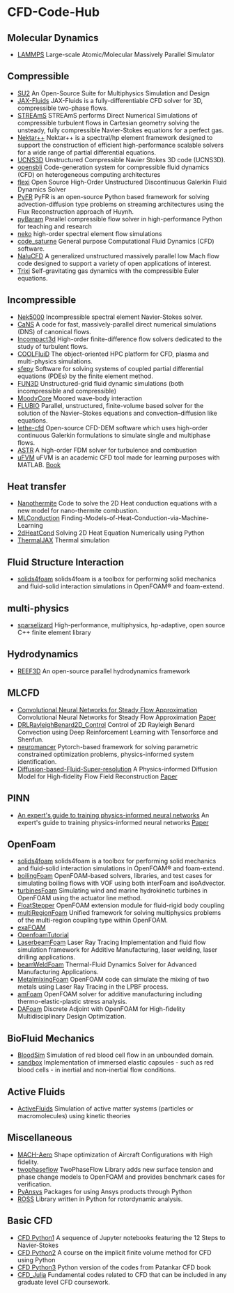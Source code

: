 # CFD-Code-Hub

## Molecular Dynamics
- [LAMMPS](https://github.com/lammps/lammps)
Large-scale Atomic/Molecular Massively Parallel Simulator
## Compressible
- [SU2](https://github.com/su2code/SU2)
An Open-Source Suite for Multiphysics Simulation and Design
- [JAX-Fluids](https://github.com/tumaer/JAXFLUIDS)
JAX-Fluids is a fully-differentiable CFD solver for 3D, compressible two-phase flows.
- [STREAmS](https://github.com/STREAmS-CFD/STREAmS-2)
STREAmS performs Direct Numerical Simulations of compressible turbulent flows in Cartesian geometry solving the unsteady, fully compressible Navier-Stokes equations for a perfect gas.
- [Nektar++](https://gitlab.nektar.info/nektar/nektar)
Nektar++ is a spectral/hp element framework designed to support the construction of efficient high-performance scalable solvers for a wide range of partial differential equations.
- [UCNS3D](https://github.com/ucns3d-team/UCNS3D)
Unstructured Compressible Navier Stokes 3D code (UCNS3D).
- [opensbli](https://github.com/opensbli/opensbli)
Code-generation system for compressible fluid dynamics (CFD) on heterogeneous computing architectures
- [flexi](https://github.com/flexi-framework/flexi)
Open Source High-Order Unstructured Discontinuous Galerkin Fluid Dynamics Solver
- [PyFR](https://github.com/PyFR/PyFR)
PyFR is an open-source Python based framework for solving advection-diffusion type problems on streaming architectures using the Flux Reconstruction approach of Huynh.
- [pyBaram](https://gitlab.com/aadl_inha/pyBaram/)
Parallel compressible flow solver in high-performance Python for teaching and research
- [neko](https://github.com/ExtremeFLOW/neko)
high-order spectral element flow simulations
- [code_saturne](https://github.com/code-saturne/code_saturne)
General purpose Computational Fluid Dynamics (CFD) software. 
- [NaluCFD](https://github.com/NaluCFD/Nalu)
A generalized unstructured massively parallel low Mach flow code designed to support a variety of open applications of interest.
- [Trixi](https://github.com/trixi-framework/Trixi.jl)
Self-gravitating gas dynamics with the compressible Euler equations.

## Incompressible
- [Nek5000](https://nek5000.mcs.anl.gov/)
Incompressible spectral element Navier-Stokes solver.
- [CaNS](https://nek5000.mcs.anl.gov/)
A code for fast, massively-parallel direct numerical simulations (DNS) of canonical flows.
- [Incompact3d](https://github.com/xcompact3d/Incompact3d)
High-order finite-difference flow solvers dedicated to the study of turbulent flows.
- [COOLFluiD](https://github.com/andrealani/COOLFluiD)
The object-oriented HPC platform for CFD, plasma and multi-physics simulations.
- [sfepy](https://github.com/sfepy/sfepy)
Software for solving systems of coupled partial differential equations (PDEs) by the finite element method.
- [FUN3D](https://fun3d.larc.nasa.gov/)
Unstructured-grid fluid dynamic simulations (both incompressible and compressible)
- [MoodyCore](https://www.moodymarine.se/)
Moored wave-body interaction
- [FLUBIO](https://gitlab.com/alie89/flubio-code-fvm)
Parallel, unstructured, finite-volume based solver for the solution of the Navier–Stokes equations and convection–diffusion like equations.
- [lethe-cfd](https://github.com/lethe-cfd/lethe)
Open-source CFD-DEM software which uses high-order continuous Galerkin formulations to simulate single and multiphase flows.
- [ASTR](https://github.com/astr-code/astr)
A high-order FDM solver for turbulence and combustion
- [uFVM](https://www.mathworks.com/matlabcentral/fileexchange/70523-ufvm)
uFVM is an academic CFD tool made for learning purposes with MATLAB. [Book](https://link.springer.com/book/10.1007/978-3-319-16874-6)

## Heat transfer
- [Nanothermite](https://github.com/jmreppsUWGrad/2D-Nanothermite)
Code to solve the 2D Heat conduction equations with a new model for nano-thermite combustion.
- [MLConduction](https://github.com/JinSZhao/Finding-Models-of-Heat-Conduction-via-Machine-Learning/tree/main)
Finding-Models-of-Heat-Conduction-via-Machine-Learning
- [2dHeatCond](https://levelup.gitconnected.com/solving-2d-heat-equation-numerically-using-python-3334004aa01a)
Solving 2D Heat Equation Numerically using Python
- [ThermalJAX](https://github.com/tianjuxue/jax-am/tree/main/applications/fem/thermal)
Thermal simulation

## Fluid Structure Interaction
- [solids4foam](https://www.solids4foam.com/)
solids4foam is a toolbox for performing solid mechanics and fluid-solid interaction simulations in OpenFOAM® and foam-extend.

## multi-physics
- [sparselizard](https://github.com/halbux/sparselizard/)
High-performance, multiphysics, hp-adaptive, open source C++ finite element library 

## Hydrodynamics
- [REEF3D](https://github.com/REEF3D/REEF3D)
An open-source parallel hydrodynamics framework

## MLCFD
- [Convolutional Neural Networks for Steady Flow Approximation](https://github.com/loliverhennigh/Steady-State-Flow-With-Neural-Nets)
  Convolutional Neural Networks for Steady Flow Approximation [Paper](https://dl.acm.org/doi/10.1145/2939672.2939738)
- [DRLRayleighBenard2D_Control](https://github.com/KTH-FlowAI/DeepReinforcementLearning_RayleighBenard2D_Control)
Control of 2D Rayleigh Benard Convection using Deep Reinforcement Learning with Tensorforce and Shenfun.
- [neuromancer](https://github.com/pnnl/neuromancer/tree/master?tab=readme-ov-file)
Pytorch-based framework for solving parametric constrained optimization problems, physics-informed system identification.
- [Diffusion-based-Fluid-Super-resolution](https://github.com/BaratiLab/Diffusion-based-Fluid-Super-resolution)
A Physics-informed Diffusion Model for High-fidelity Flow Field Reconstruction [Paper](https://www.sciencedirect.com/science/article/pii/S0021999123000670)

## PINN
- [An expert's guide to training physics-informed neural networks](https://github.com/PredictiveIntelligenceLab/jaxpi)
  An expert's guide to training physics-informed neural networks [Paper](https://arxiv.org/pdf/2308.08468.pdf)


## OpenFoam
- [solids4foam](https://www.solids4foam.com/)
solids4foam is a toolbox for performing solid mechanics and fluid-solid interaction simulations in OpenFOAM® and foam-extend.
- [boilingFoam](https://github.com/fmuni/boilingFoam-PUBLIC)
OpenFOAM-based solvers, libraries, and test cases for simulating boiling flows with VOF using both interFoam and isoAdvector.
- [turbinesFoam](https://github.com/turbinesFoam/turbinesFoam)
Simulating wind and marine hydrokinetic turbines in OpenFOAM using the actuator line method.
- [FloatStepper](https://github.com/FloatStepper/FloatStepper)
OpenFOAM extension module for fluid-rigid body coupling
- [multiRegionFoam](https://bitbucket.org/hmarschall/multiregionfoam/src/dev/)
Unified framework for solving multiphysics problems of the multi-region coupling type within OpenFOAM.
- [exaFOAM](https://code.hlrs.de/exaFOAM)
- [OpenfoamTutorial](https://github.com/pratbharat/-advancecfdwithpratyush)
- [LaserbeamFoam](https://github.com/micmog/LaserbeamFoam)
Laser Ray Tracing Implementation and fluid flow simulation framework for Additive Manufacturing, laser welding, laser drilling applications.
- [beamWeldFoam](https://github.com/tomflint22/beamWeldFoam)
Thermal-Fluid Dynamics Solver for Advanced Manufacturing Applications.
- [MetalmixingFoam](https://github.com/Leibniz-IWT/Metal-Mixing-in-LPBF)
OpenFOAM code can simulate the mixing of two metals using Laser Ray Tracing in the LPBF process.
- [amFoam](https://github.com/ravikrsingh/Additive-Manufacturing)
OpenFOAM solver for additive manufacturing including thermo-elastic-plastic stress analysis.
- [DAFoam](https://github.com/mdolab/dafoam)
Discrete Adjoint with OpenFOAM for High-fidelity Multidisciplinary Design Optimization.

## BioFluid Mechanics
- [BloodSim](https://github.com/mdolab/dafoam)
Simulation of red blood cell flow in an unbounded domain.
- [sandbox](http://basilisk.fr/sandbox/huet/README)
  Implementation of immersed elastic capsules - such as red blood cells - in inertial and non-inertial flow conditions.
## Active Fluids
- [ActiveFluids](https://github.com/SuryanarayanaMK/Learning_closures/tree/master)
Simulation of active matter systems (particles or macromolecules) using kinetic theories

## Miscellaneous
- [MACH-Aero](https://github.com/mdolab/mach-aero)
Shape optimization of Aircraft Configurations with High fidelity.
- [twophaseflow](https://github.com/DLR-RY/TwoPhaseFlow)
TwoPhaseFlow Library adds new surface tension and phase change models to OpenFOAM and provides benchmark cases for verification.
- [PyAnsys](https://docs.pyansys.com/dev/index.html)
Packages for using Ansys products through Python
- [ROSS](https://github.com/petrobras/ross)
Library written in Python for rotordynamic analysis.

## Basic CFD
- [CFD Python1](https://github.com/barbagroup/CFDPython/tree/master)
A sequence of Jupyter notebooks featuring the 12 Steps to Navier-Stokes
- [CFD Python2](https://bitbucket.org/cdegroot/cfdcourse/src/master/)
A course on the implicit finite volume method for CFD using Python
- [CFD Python3](https://github.com/PabloPacheco/pyconduct/tree/main)
Python version of the codes from Patankar CFD book
- [CFD_Julia](https://github.com/surajp92/CFD_Julia)
Fundamental codes related to CFD that can be included in any graduate level CFD coursework.
